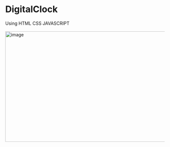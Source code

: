 # DigitalClock
Using HTML CSS JAVASCRIPT <br><br>
<img width="700" height="350" alt="image" src="https://user-images.githubusercontent.com/61619912/171942020-9492eace-4c46-4079-8e1a-3f3829411249.png">
